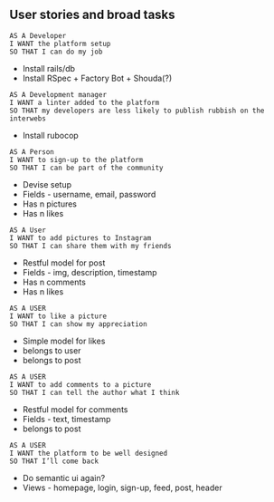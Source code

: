 ## User stories and broad tasks

```
AS A Developer
I WANT the platform setup
SO THAT I can do my job
```
* Install rails/db
* Install RSpec + Factory Bot + Shouda(?)

```
AS A Development manager
I WANT a linter added to the platform
SO THAT my developers are less likely to publish rubbish on the interwebs
```
* Install rubocop

```
AS A Person
I WANT to sign-up to the platform
SO THAT I can be part of the community
```
* Devise setup
* Fields - username, email, password
* Has n pictures
* Has n likes

```
AS A User
I WANT to add pictures to Instagram
SO THAT I can share them with my friends
```
* Restful model for post
* Fields - img, description, timestamp
* Has n comments
* Has n likes

```
AS A USER
I WANT to like a picture
SO THAT I can show my appreciation
```
* Simple model for likes
* belongs to user
* belongs to post

```
AS A USER
I WANT to add comments to a picture
SO THAT I can tell the author what I think
```
* Restful model for comments
* Fields - text, timestamp
* belongs to post

```
AS A USER
I WANT the platform to be well designed
SO THAT I’ll come back
```
* Do semantic ui again?
* Views - homepage, login, sign-up, feed, post, header
